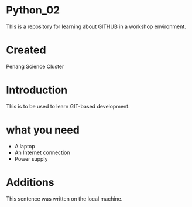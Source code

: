 # Python_02
This is a repository for learning about GITHUB in a workshop environment.

# Created
Penang Science Cluster

# Introduction

This is to be used to learn GIT-based development.

# what you need

- A laptop
- An Internet connection
- Power supply

# Additions

This sentence was written on the local machine.
